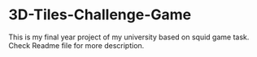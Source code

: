 # 3D-Tiles-Challenge-Game
This is my final year project of my university based on squid game task. Check Readme file for more description.
